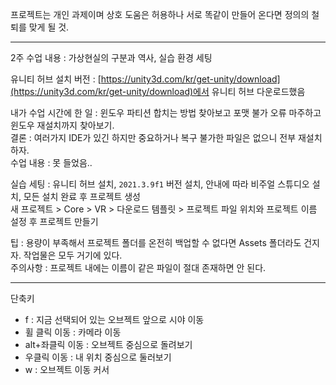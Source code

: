 프로젝트는 개인 과제이며 상호 도움은 허용하나 서로 똑같이 만들어 온다면 정의의 철퇴를 맞게 될 것.  
  
---
  
2주 수업 내용 : 가상현실의 구분과 역사, 실습 환경 세팅  
  
유니티 허브 설치 버전 : [https://unity3d.com/kr/get-unity/download](https://unity3d.com/kr/get-unity/download)에서 유니티 허브 다운로드했음  
  
내가 수업 시간에 한 일 : 윈도우 파티션 합치는 방법 찾아보고 포맷 불가 오류 마주하고 윈도우 재설치까지 찾아보기.  
결론 : 여러가지 IDE가 있긴 하지만 중요하거나 복구 불가한 파일은 없으니 전부 재설치하자.  
수업 내용 : 못 들었음..  
  
실습 세팅 : 유니티 허브 설치, `2021.3.9f1` 버전 설치, 안내에 따라 비주얼 스튜디오 설치, 모든 설치 완료 후 프로젝트 생성  
  새 프로젝트 > Core > VR > 다운로드 템플릿 > 프로젝트 파일 위치와 프로젝트 이름 설정 후 프로젝트 만들기  
  
팁 : 용량이 부족해서 프로젝트 폴더를 온전히 백업할 수 없다면 Assets 폴더라도 건지자. 작업물은 모두 거기에 있다.  
주의사항 : 프로젝트 내에는 이름이 같은 파일이 절대 존재하면 안 된다.  
  
---
  
단축키
- f : 지금 선택되어 있는 오브젝트 앞으로 시야 이동
- 휠 클릭 이동 : 카메라 이동
- alt+좌클릭 이동 : 오브젝트 중심으로 돌려보기
- 우클릭 이동 : 내 위치 중심으로 둘러보기
- w : 오브젝트 이동 커서
